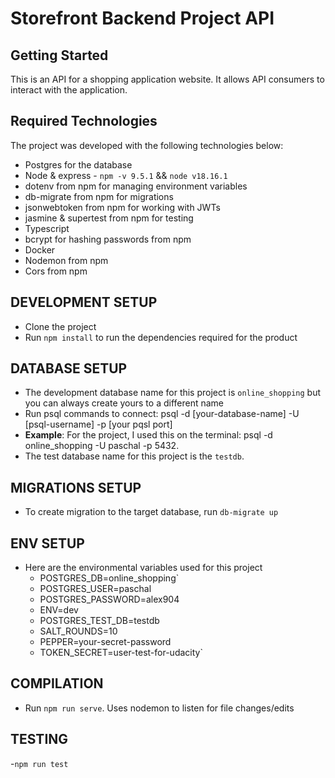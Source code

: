 # Storefront Backend Project API

## Getting Started

This is an API for a shopping application website. It allows API consumers to interact with the application.

## Required Technologies
The project was developed with the following technologies below:
- Postgres for the database
- Node & express - `npm -v 9.5.1` && `node v18.16.1`
- dotenv from npm for managing environment variables
- db-migrate from npm for migrations
- jsonwebtoken from npm for working with JWTs
- jasmine & supertest from npm for testing
- Typescript 
- bcrypt for hashing passwords from npm
- Docker
- Nodemon from npm
- Cors from npm

## DEVELOPMENT SETUP
- Clone the project
- Run `npm install` to run the dependencies required for the product

## DATABASE SETUP
- The development database name for this project is `online_shopping` but you can always create yours to a different name
- Run psql commands to connect: psql -d [your-database-name] -U [psql-username] -p [your pqsl port]
- **Example**: For the project, I used this on the terminal: psql -d online_shopping -U paschal -p 5432. 
- The test database name for this project is the `testdb`.

## MIGRATIONS SETUP
- To create migration to the target database, run `db-migrate up`

## ENV SETUP
- Here are the environmental variables used for this project
  - POSTGRES_DB=online_shopping`
  - POSTGRES_USER=paschal
  - POSTGRES_PASSWORD=alex904
  - ENV=dev
  - POSTGRES_TEST_DB=testdb 
  - SALT_ROUNDS=10 
  - PEPPER=your-secret-password 
  - TOKEN_SECRET=user-test-for-udacity`

## COMPILATION
- Run `npm run serve`. Uses nodemon to listen for file changes/edits

## TESTING
-`npm run test`